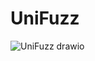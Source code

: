 # UniFuzz
![UniFuzz drawio](https://github.com/user-attachments/assets/119f40fc-050d-42b1-ab34-4bbecb8dc20f)
